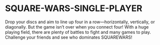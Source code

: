 # SQUARE-WARS-SINGLE-PLAYER
Drop your discs and aim to line up four in a row—horizontally, vertically, or diagonally. But the game isn’t over when you connect four! With a huge playing field, there are plenty of battles to fight and many games to play. Challenge your friends and see who dominates SQUAREWARS!
